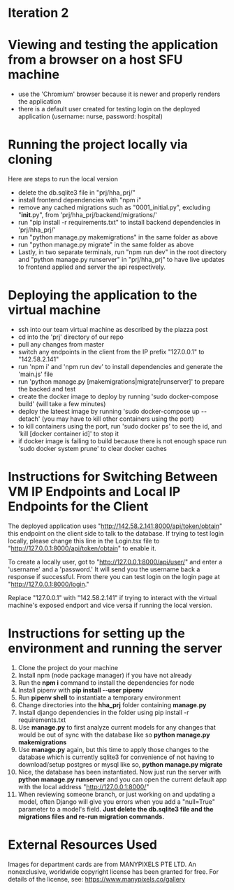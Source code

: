 ﻿# Iteration 2
# Viewing and testing the application from a browser on a host SFU machine
- use the 'Chromium' browser because it is newer and properly renders the application
- there is a default user created for testing login on the deployed application (username: nurse, password: hospital)

# Running the project locally via cloning
Here are steps to run the local version
- delete the db.sqlite3 file in "prj/hha_prj/"
- install frontend dependencies with "npm i"
- remove any cached migrations such as "0001_initial.py", excluding "__init__.py", from 'prj/hha_prj/backend/migrations/'
- run "pip install -r requirements.txt" to install backend dependencies in 'prj/hha_prj/'
- run "python manage.py makemigrations" in the same folder as above
- run "python manage.py migrate" in the same folder as above
- Lastly, in two separate terminals, run "npm run dev" in the root directory and "python manage.py runserver" in "prj/hha_prj" to have live updates to frontend applied and server the api respectively.

# Deploying the application to the virtual machine
- ssh into our team virtual machine as described by the piazza post
- cd into the 'prj' directory of our repo
- pull any changes from master
- switch any endpoints in the client from the IP prefix "127.0.0.1" to "142.58.2.141"
- run 'npm i' and 'npm run dev' to install dependencies and generate the 'main.js' file
- run 'python manage.py [makemigrations|migrate|runserver]' to prepare the backed and test
- create the docker image to deploy by running 'sudo docker-compose build' (will take a few minutes) 
- deploy the lateest image by running 'sudo docker-compose up --detach' (you may have to kill other containers using the port)
- to kill containers using the port, run 'sudo docker ps' to see the id, and 'kill [docker container id]' to stop it
- if docker image is failing to build because there is not enough space run 'sudo docker system prune' to clear docker caches

# Instructions for Switching Between VM IP Endpoints and Local IP Endpoints for the Client
The deployed application uses "http://142.58.2.141:8000/api/token/obtain" this endpoint on the client side to talk to the database. If trying to test login locally, please change this line in the Login.tsx file to "http://127.0.0.1:8000/api/token/obtain" to enable it. 

To create a locally user, got to "http://127.0.0.1:8000/api/user/" and enter a 'username' and a 'password.' It will send you the username back a response if successful. From there you can test login on the login page at "http://127.0.0.1:8000/login."

Replace "127.0.0.1" with "142.58.2.141" if trying to interact with the virtual machine's exposed endport and vice versa if running the local version.

# Instructions for setting up the environment and running the server
1. Clone the project do your machine
2. Install npm (node package manager) if you have not already
3. Run the **npm i** command to install the dependencies for node
4. Install pipenv with **pip install --user pipenv** 
5. Run **pipenv shell** to instantiate a temporary environment
6. Change directories into the **hha_prj** folder containing **manage.py**
7. Install django dependencies in the folder using pip install -r requirements.txt
8. Use **manage.py** to first analyze current models for any changes that would be out of sync with the database like so **python manage.py makemigrations**
9. Use **manage.py** again, but this time to apply those changes to the database which is currently sqlite3 for convenience of not having to download/setup postgres or mysql like so, **python manage.py migrate**
10. Nice, the database has been instantiated. Now just run the server with **python manage.py runserver** and you can open the current default app with the local address "http://127.0.0.1:8000/"
11. When reviewing someone branch, or just working on and updating a model, often Django will give you errors when you add a "null=True" parameter to a model's field. **Just delete the db.sqlite3 file and the migrations files and re-run migration commands.**

# External Resources Used
Images for department cards are from MANYPIXELS PTE LTD. An nonexclusive, worldwide copyright license has been granted for free. For details of the license, see: https://www.manypixels.co/gallery
 